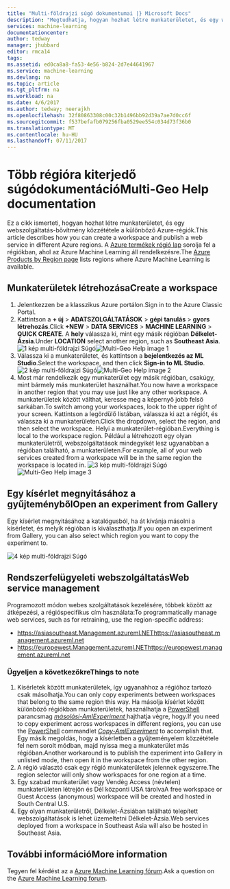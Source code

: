 ```yaml
---
title: "Multi-földrajzi súgó dokumentumai |} Microsoft Docs"
description: "Megtudhatja, hogyan hozhat létre munkaterületet, és egy webszolgáltatás-bővítmény közzététele az Azure-régióban a Dél központi az Amerikai Egyesült Államok (SCUS) a különböző Azure-régiót."
services: machine-learning
documentationcenter: 
author: tedway
manager: jhubbard
editor: rmca14
tags: 
ms.assetid: ed0ca8a8-fa53-4e56-b824-2d7e44641967
ms.service: machine-learning
ms.devlang: na
ms.topic: article
ms.tgt_pltfrm: na
ms.workload: na
ms.date: 4/6/2017
ms.author: tedway; neerajkh
ms.openlocfilehash: 32f80863308c00c32b1496bb92d39a7ae7d0cc6f
ms.sourcegitcommit: f537befafb079256fba0529ee554c034d73f36b0
ms.translationtype: MT
ms.contentlocale: hu-HU
ms.lasthandoff: 07/11/2017
---
```

# <a name="multi-geo-help-documentation"></a><span data-ttu-id="affba-103">Több régióra kiterjedő súgódokumentáció</span><span class="sxs-lookup"><span data-stu-id="affba-103">Multi-Geo Help documentation</span></span>
<span data-ttu-id="affba-104">Ez a cikk ismerteti, hogyan hozhat létre munkaterületet, és egy webszolgáltatás-bővítmény közzététele a különböző Azure-régiók.</span><span class="sxs-lookup"><span data-stu-id="affba-104">This article describes how you can create a workspace and publish a web service in different Azure regions.</span></span>  <span data-ttu-id="affba-105">A [Azure termékek régió lap](https://azure.microsoft.com/en-us/regions/services/) sorolja fel a régiókban, ahol az Azure Machine Learning áll rendelkezésre.</span><span class="sxs-lookup"><span data-stu-id="affba-105">The [Azure Products by Region page](https://azure.microsoft.com/en-us/regions/services/) lists regions where Azure Machine Learning is available.</span></span>

## <a name="create-a-workspace"></a><span data-ttu-id="affba-106">Munkaterületek létrehozása</span><span class="sxs-lookup"><span data-stu-id="affba-106">Create a workspace</span></span>
1. <span data-ttu-id="affba-107">Jelentkezzen be a klasszikus Azure portálon.</span><span class="sxs-lookup"><span data-stu-id="affba-107">Sign in to the Azure Classic Portal.</span></span>
2. <span data-ttu-id="affba-108">Kattintson a **+ új** > **ADATSZOLGÁLTATÁSOK** > **gépi tanulás** > **gyors létrehozás**.</span><span class="sxs-lookup"><span data-stu-id="affba-108">Click **+NEW** > **DATA SERVICES** > **MACHINE LEARNING** > **QUICK CREATE**.</span></span>  <span data-ttu-id="affba-109">A **hely** válassza ki, mint egy másik régióban **Délkelet-Ázsia**.</span><span class="sxs-lookup"><span data-stu-id="affba-109">Under **LOCATION** select another region, such as **Southeast Asia**.</span></span>
   <span data-ttu-id="affba-110">![1 kép multi-földrajzi Súgó][1]</span><span class="sxs-lookup"><span data-stu-id="affba-110">![Multi-Geo Help image 1][1]</span></span>
3. <span data-ttu-id="affba-111">Válassza ki a munkaterületet, és kattintson a **bejelentkezés az ML Studio**.</span><span class="sxs-lookup"><span data-stu-id="affba-111">Select the workspace, and then click **Sign-in to ML Studio**.</span></span>
   <span data-ttu-id="affba-112">![2 kép multi-földrajzi Súgó][2]</span><span class="sxs-lookup"><span data-stu-id="affba-112">![Multi-Geo Help image 2][2]</span></span>
4. <span data-ttu-id="affba-113">Most már rendelkezik egy munkaterület egy másik régióban, csakúgy, mint bármely más munkaterület használhat.</span><span class="sxs-lookup"><span data-stu-id="affba-113">You now have a workspace in another region that you may use just like any other workspace.</span></span> <span data-ttu-id="affba-114">A munkaterületek között válthat, keresse meg a képernyő jobb felső sarkában.</span><span class="sxs-lookup"><span data-stu-id="affba-114">To switch among your workspaces, look to the upper right of your screen.</span></span> <span data-ttu-id="affba-115">Kattintson a legördülő listában, válassza ki azt a régiót, és válassza ki a munkaterületen.</span><span class="sxs-lookup"><span data-stu-id="affba-115">Click the dropdown, select the region, and then select the workspace.</span></span> <span data-ttu-id="affba-116">Helyi a munkaterület-régióban.</span><span class="sxs-lookup"><span data-stu-id="affba-116">Everything is local to the workspace region.</span></span>  <span data-ttu-id="affba-117">Például a létrehozott egy olyan munkaterületről, webszolgáltatások mindegyikét lesz ugyanabban a régióban található, a munkaterületen.</span><span class="sxs-lookup"><span data-stu-id="affba-117">For example, all of your web services created from a workspace will be in the same region the workspace is located in.</span></span>
   <span data-ttu-id="affba-118">![3 kép multi-földrajzi Súgó][3]</span><span class="sxs-lookup"><span data-stu-id="affba-118">![Multi-Geo Help image 3][3]</span></span>

## <a name="open-an-experiment-from-gallery"></a><span data-ttu-id="affba-119">Egy kísérlet megnyitásához a gyűjteményből</span><span class="sxs-lookup"><span data-stu-id="affba-119">Open an experiment from Gallery</span></span>
<span data-ttu-id="affba-120">Egy kísérlet megnyitásához a katalógusból, ha át kívánja másolni a kísérletet, és melyik régióban is kiválaszthatja.</span><span class="sxs-lookup"><span data-stu-id="affba-120">If you open an experiment from Gallery, you can also select which region you want to copy the experiment to.</span></span>

![4 kép multi-földrajzi Súgó][4a]

## <a name="web-service-management"></a><span data-ttu-id="affba-122">Rendszerfelügyeleti webszolgáltatás</span><span class="sxs-lookup"><span data-stu-id="affba-122">Web service management</span></span>
<span data-ttu-id="affba-123">Programozott módon webes szolgáltatások kezelésére, többek között az átképezési, a régióspecifikus cím használata:</span><span class="sxs-lookup"><span data-stu-id="affba-123">To programmatically manage web services, such as for retraining, use the region-specific address:</span></span>

* <span data-ttu-id="affba-124">https://asiasoutheast.Management.azureml.NET</span><span class="sxs-lookup"><span data-stu-id="affba-124">https://asiasoutheast.management.azureml.net</span></span>
* <span data-ttu-id="affba-125">https://europewest.Management.azureml.NET</span><span class="sxs-lookup"><span data-stu-id="affba-125">https://europewest.management.azureml.net</span></span>

### <a name="things-to-note"></a><span data-ttu-id="affba-126">Ügyeljen a következőkre</span><span class="sxs-lookup"><span data-stu-id="affba-126">Things to note</span></span>
1. <span data-ttu-id="affba-127">Kísérletek között munkaterületek, így ugyanahhoz a régióhoz tartozó csak másolhatja.</span><span class="sxs-lookup"><span data-stu-id="affba-127">You can only copy experiments between workspaces that belong to the same region this way.</span></span> <span data-ttu-id="affba-128">Ha másolja kísérlet között különböző régiókban munkaterületek, használhatja a [PowerShell](http://aka.ms/amlps) parancsmag [ *másolási-AmlExperiment* ](https://github.com/hning86/azuremlps/blob/master/README.md#copy-amlexperiment) hajthatja végre, hogy.</span><span class="sxs-lookup"><span data-stu-id="affba-128">If you need to copy experiment across workspaces in different regions, you can use the [PowerShell](http://aka.ms/amlps) commandlet [*Copy-AmlExperiment*](https://github.com/hning86/azuremlps/blob/master/README.md#copy-amlexperiment) to accomplish that.</span></span> <span data-ttu-id="affba-129">Egy másik megoldás, hogy a kísérletben a gyűjteményelem közzététele fel nem sorolt módban, majd nyissa meg a munkaterület más régióban.</span><span class="sxs-lookup"><span data-stu-id="affba-129">Another workaround is to publish the experiment into Gallery in unlisted mode, then open it in the workspace from the other region.</span></span>
2. <span data-ttu-id="affba-130">A régió választó csak egy régió munkaterületek jelennek egyszerre.</span><span class="sxs-lookup"><span data-stu-id="affba-130">The region selector will only show workspaces for one region at a time.</span></span>  
3. <span data-ttu-id="affba-131">Egy szabad munkaterület vagy Vendég Access (névtelen) munkaterületen létrejön és Dél központi USA tárolva</span><span class="sxs-lookup"><span data-stu-id="affba-131">A free workspace or Guest Access (anonymous) workspace will be created and hosted in South Central U.S.</span></span>  
4. <span data-ttu-id="affba-132">Egy olyan munkaterületről, Délkelet-Ázsiában található telepített webszolgáltatások is lehet üzemeltetni Délkelet-Ázsia.</span><span class="sxs-lookup"><span data-stu-id="affba-132">Web services deployed from a workspace in Southeast Asia will also be hosted in Southeast Asia.</span></span>  

## <a name="more-information"></a><span data-ttu-id="affba-133">További információ</span><span class="sxs-lookup"><span data-stu-id="affba-133">More information</span></span>
<span data-ttu-id="affba-134">Tegyen fel kérdést az a [Azure Machine Learning fórum](https://social.msdn.microsoft.com/Forums/azure/home?forum=MachineLearning).</span><span class="sxs-lookup"><span data-stu-id="affba-134">Ask a question on the [Azure Machine Learning forum](https://social.msdn.microsoft.com/Forums/azure/home?forum=MachineLearning).</span></span>

<!--Image references-->
[1]: ./media/machine-learning-multi-geo/multi-geo_1.png
[2]: ./media/machine-learning-multi-geo/multi-geo_2.png
[3]: ./media/machine-learning-multi-geo/multi-geo_3.png
[4a]: ./media/machine-learning-multi-geo/multi-geo_4a.png
